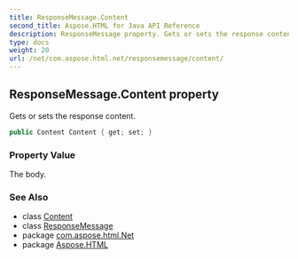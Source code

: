 ```yaml
---
title: ResponseMessage.Content
second_title: Aspose.HTML for Java API Reference
description: ResponseMessage property. Gets or sets the response content
type: docs
weight: 20
url: /net/com.aspose.html.net/responsemessage/content/
---
```

## ResponseMessage.Content property

Gets or sets the response content.

```java
public Content Content { get; set; }
```

### Property Value

The body.

### See Also

* class [Content](../../content/)
* class [ResponseMessage](../)
* package [com.aspose.html.Net](../../responsemessage/)
* package [Aspose.HTML](../../../)
